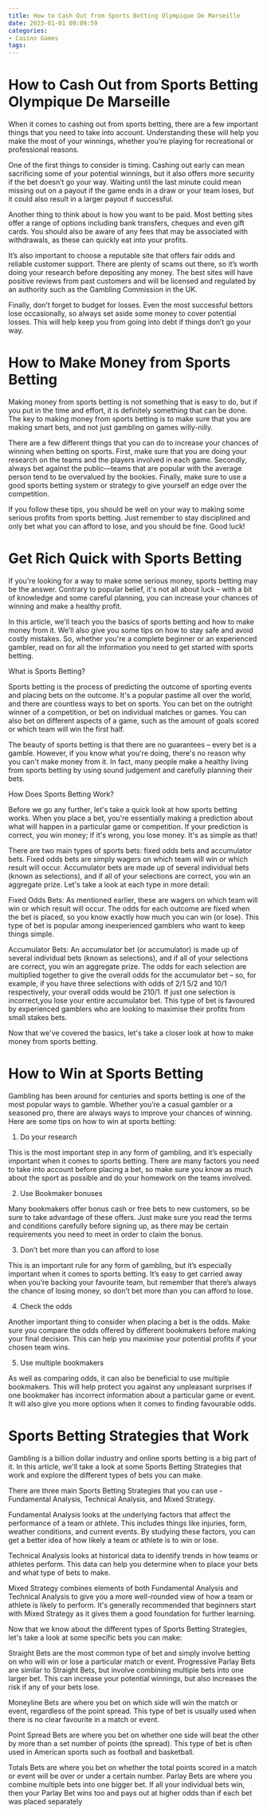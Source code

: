 ```yaml
---
title: How to Cash Out from Sports Betting Olympique De Marseille 
date: 2023-01-01 09:09:59
categories:
- Casino Games
tags:
---
```



#  How to Cash Out from Sports Betting Olympique De Marseille 

When it comes to cashing out from sports betting, there are a few important things that you need to take into account. Understanding these will help you make the most of your winnings, whether you’re playing for recreational or professional reasons.

One of the first things to consider is timing. Cashing out early can mean sacrificing some of your potential winnings, but it also offers more security if the bet doesn’t go your way. Waiting until the last minute could mean missing out on a payout if the game ends in a draw or your team loses, but it could also result in a larger payout if successful.

Another thing to think about is how you want to be paid. Most betting sites offer a range of options including bank transfers, cheques and even gift cards. You should also be aware of any fees that may be associated with withdrawals, as these can quickly eat into your profits.

It’s also important to choose a reputable site that offers fair odds and reliable customer support. There are plenty of scams out there, so it’s worth doing your research before depositing any money. The best sites will have positive reviews from past customers and will be licensed and regulated by an authority such as the Gambling Commission in the UK.

Finally, don’t forget to budget for losses. Even the most successful bettors lose occasionally, so always set aside some money to cover potential losses. This will help keep you from going into debt if things don’t go your way.

#  How to Make Money from Sports Betting 

Making money from sports betting is not something that is easy to do, but if you put in the time and effort, it is definitely something that can be done. The key to making money from sports betting is to make sure that you are making smart bets, and not just gambling on games willy-nilly.

There are a few different things that you can do to increase your chances of winning when betting on sports. First, make sure that you are doing your research on the teams and the players involved in each game. Secondly, always bet against the public—teams that are popular with the average person tend to be overvalued by the bookies. Finally, make sure to use a good sports betting system or strategy to give yourself an edge over the competition.

If you follow these tips, you should be well on your way to making some serious profits from sports betting. Just remember to stay disciplined and only bet what you can afford to lose, and you should be fine. Good luck!

#  Get Rich Quick with Sports Betting 

If you're looking for a way to make some serious money, sports betting may be the answer. Contrary to popular belief, it's not all about luck – with a bit of knowledge and some careful planning, you can increase your chances of winning and make a healthy profit.

In this article, we'll teach you the basics of sports betting and how to make money from it. We'll also give you some tips on how to stay safe and avoid costly mistakes. So, whether you're a complete beginner or an experienced gambler, read on for all the information you need to get started with sports betting.

What is Sports Betting?

Sports betting is the process of predicting the outcome of sporting events and placing bets on the outcome. It's a popular pastime all over the world, and there are countless ways to bet on sports. You can bet on the outright winner of a competition, or bet on individual matches or games. You can also bet on different aspects of a game, such as the amount of goals scored or which team will win the first half.

The beauty of sports betting is that there are no guarantees – every bet is a gamble. However, if you know what you're doing, there's no reason why you can't make money from it. In fact, many people make a healthy living from sports betting by using sound judgement and carefully planning their bets.

How Does Sports Betting Work?

Before we go any further, let's take a quick look at how sports betting works. When you place a bet, you're essentially making a prediction about what will happen in a particular game or competition. If your prediction is correct, you win money; if it's wrong, you lose money. It's as simple as that!

There are two main types of sports bets: fixed odds bets and accumulator bets. Fixed odds bets are simply wagers on which team will win or which result will occur. Accumulator bets are made up of several individual bets (known as selections), and if all of your selections are correct, you win an aggregate prize. Let's take a look at each type in more detail:

Fixed Odds Bets: As mentioned earlier, these are wagers on which team will win or which result will occur. The odds for each outcome are fixed when the bet is placed, so you know exactly how much you can win (or lose). This type of bet is popular among inexperienced gamblers who want to keep things simple.

Accumulator Bets: An accumulator bet (or accumulator) is made up of several individual bets (known as selections), and if all of your selections are correct, you win an aggregate prize. The odds for each selection are multiplied together to give the overall odds for the accumulator bet – so, for example, if you have three selections with odds of 2/1 5/2 and 10/1 respectively, your overall odds would be 210/1. If just one selection is incorrect,you lose your entire accumulator bet. This type of bet is favoured by experienced gamblers who are looking to maximise their profits from small stakes bets.

Now that we've covered the basics, let's take a closer look at how to make money from sports betting.

#  How to Win at Sports Betting 

Gambling has been around for centuries and sports betting is one of the most popular ways to gamble. Whether you’re a casual gambler or a seasoned pro, there are always ways to improve your chances of winning. Here are some tips on how to win at sports betting:

1. Do your research

This is the most important step in any form of gambling, and it’s especially important when it comes to sports betting. There are many factors you need to take into account before placing a bet, so make sure you know as much about the sport as possible and do your homework on the teams involved.

2. Use Bookmaker bonuses

Many bookmakers offer bonus cash or free bets to new customers, so be sure to take advantage of these offers. Just make sure you read the terms and conditions carefully before signing up, as there may be certain requirements you need to meet in order to claim the bonus.

3. Don’t bet more than you can afford to lose

This is an important rule for any form of gambling, but it’s especially important when it comes to sports betting. It’s easy to get carried away when you’re backing your favourite team, but remember that there’s always the chance of losing money, so don’t bet more than you can afford to lose.

4. Check the odds

Another important thing to consider when placing a bet is the odds. Make sure you compare the odds offered by different bookmakers before making your final decision. This can help you maximise your potential profits if your chosen team wins.

5. Use multiple bookmakers

As well as comparing odds, it can also be beneficial to use multiple bookmakers. This will help protect you against any unpleasant surprises if one bookmaker has incorrect information about a particular game or event. It will also give you more options when it comes to finding favourable odds.

#  Sports Betting Strategies that Work

Gambling is a billion dollar industry and online sports betting is a big part of it. In this article, we'll take a look at some Sports Betting Strategies that work and explore the different types of bets you can make.

There are three main Sports Betting Strategies that you can use - Fundamental Analysis, Technical Analysis, and Mixed Strategy.

Fundamental Analysis looks at the underlying factors that affect the performance of a team or athlete. This includes things like injuries, form, weather conditions, and current events. By studying these factors, you can get a better idea of how likely a team or athlete is to win or lose.

Technical Analysis looks at historical data to identify trends in how teams or athletes perform. This data can help you determine when to place your bets and what type of bets to make.

Mixed Strategy combines elements of both Fundamental Analysis and Technical Analysis to give you a more well-rounded view of how a team or athlete is likely to perform. It's generally recommended that beginners start with Mixed Strategy as it gives them a good foundation for further learning.

Now that we know about the different types of Sports Betting Strategies, let's take a look at some specific bets you can make: 

Straight Bets are the most common type of bet and simply involve betting on who will win or lose a particular match or event. 
Progressive Parlay Bets are similar to Straight Bets, but involve combining multiple bets into one larger bet. This can increase your potential winnings, but also increases the risk if any of your bets lose. 

Moneyline Bets are where you bet on which side will win the match or event, regardless of the point spread. This type of bet is usually used when there is no clear favourite in a match or event. 

Point Spread Bets are where you bet on whether one side will beat the other by more than a set number of points (the spread). This type of bet is often used in American sports such as football and basketball. 

Totals Bets are where you bet on whether the total points scored in a match or event will be over or under a certain number. 
Parlay Bets are where you combine multiple bets into one bigger bet. If all your individual bets win, then your Parlay Bet wins too and pays out at higher odds than if each bet was placed separately